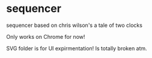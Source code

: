 # sequencer
sequencer based on chris wilson's a tale of two clocks

Only works on Chrome for now! 

SVG folder is for UI expirmentation! Is totally broken atm. 
